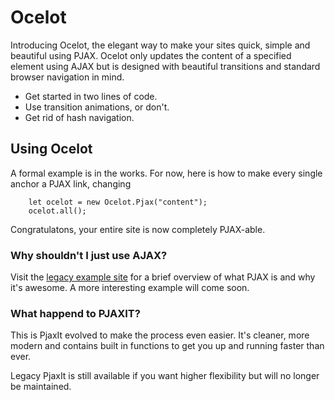 # Ocelot

Introducing Ocelot, the elegant way to make your sites quick, simple and beautiful using PJAX. Ocelot only updates
the content of a specified element using AJAX but is designed with beautiful transitions and standard browser navigation
in mind.

- Get started in two lines of code.
- Use transition animations, or don't.
- Get rid of hash navigation.
 
## Using Ocelot

A formal example is in the works. For now, here is how to make every single anchor a PJAX link, changing

```
    let ocelot = new Ocelot.Pjax("content");
    ocelot.all();
```

Congratulatons, your entire site is now completely PJAX-able.

### Why shouldn't I just use AJAX?

Visit the [legacy example site](http://declantyson.github.io/pjaxit/) for a brief overview of what PJAX is and why it's
awesome. A more interesting example will come soon.

### What happend to PJAXIT?

This is PjaxIt evolved to make the process even easier. It's cleaner, more modern and contains built in functions to get
you up and running faster than ever.

Legacy PjaxIt is still available if you want higher flexibility but will no longer be maintained.